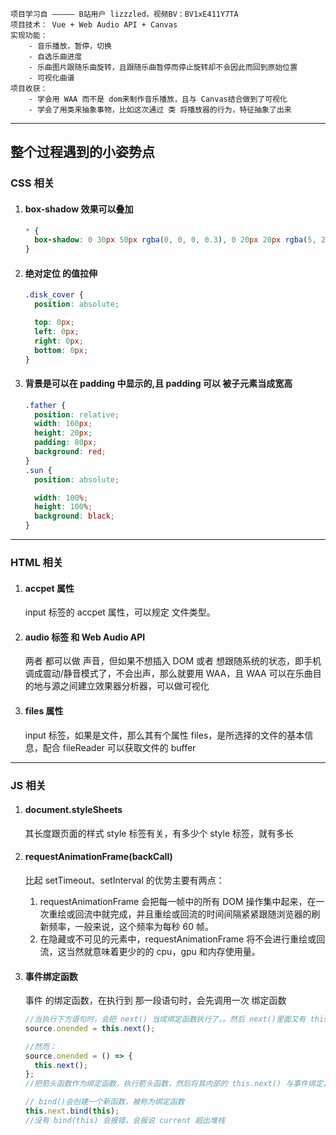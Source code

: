 ```
项目学习自 ————— B站用户 lizzzled，视频BV：BV1xE411Y7TA
项目技术： Vue + Web Audio API + Canvas
实现功能：
    - 音乐播放，暂停，切换
    - 自选乐曲进度
    - 乐曲图片跟随乐曲旋转，且跟随乐曲暂停而停止旋转却不会因此而回到原始位置
    - 可视化曲谱
项目收获：
    - 学会用 WAA 而不是 dom来制作音乐播放，且与 Canvas结合做到了可视化
    - 学会了用类来抽象事物，比如这次通过 类 将播放器的行为，特征抽象了出来
```

---

## 整个过程遇到的小姿势点

### CSS 相关

1. #### box-shadow 效果可以叠加

   ```css
   * {
     box-shadow: 0 30px 50px rgba(0, 0, 0, 0.3), 0 20px 20px rgba(5, 226, 255, 0.3);
   }
   ```

2. #### 绝对定位 的值拉伸

   ```css
   .disk_cover {
     position: absolute;

     top: 0px;
     left: 0px;
     right: 0px;
     bottom: 0px;
   }
   ```

3. #### 背景是可以在 padding 中显示的,且 padding 可以 被子元素当成宽高

   ```css
   .father {
     position: relative;
     width: 160px;
     height: 20px;
     padding: 80px;
     background: red;
   }
   .sun {
     position: absolute;

     width: 100%;
     height: 100%;
     background: black;
   }
   ```

---

### HTML 相关

1. #### accpet 属性
   input 标签的 accpet 属性，可以规定 文件类型。
2. #### audio 标签 和 Web Audio API
   两者 都可以做 声音，但如果不想插入 DOM 或者 想跟随系统的状态，即手机调成震动/静音模式了，不会出声，那么就要用 WAA，且 WAA 可以在乐曲目的地与源之间建立效果器分析器，可以做可视化
3. #### files 属性
   input 标签，如果是文件，那么其有个属性 files，是所选择的文件的基本信息，配合 fileReader 可以获取文件的 buffer

---

### JS 相关

1.  #### document.styleSheets
    其长度跟页面的样式 style 标签有关，有多少个 style 标签，就有多长
2.  #### requestAnimationFrame(backCall)
    比起 setTimeout、setInterval 的优势主要有两点：
    1. requestAnimationFrame 会把每一帧中的所有 DOM 操作集中起来，在一次重绘或回流中就完成，并且重绘或回流的时间间隔紧紧跟随浏览器的刷新频率，一般来说，这个频率为每秒 60 帧。
    2. 在隐藏或不可见的元素中，requestAnimationFrame 将不会进行重绘或回流，这当然就意味着更少的的 cpu，gpu 和内存使用量。
3.  #### 事件绑定函数

    事件 的绑定函数，在执行到 那一段语句时，会先调用一次 绑定函数

    ```js
    //当执行下方语句时，会把 next() 当成绑定函数执行了。。然后 next()里面又有 this.play()，所以无限循环
    source.onended = this.next();

    //然而：
    source.onended = () => {
      this.next();
    };
    //把箭头函数作为绑定函数，执行箭头函数，然后将其内部的 this.next() 与事件绑定，当事件触发时，就触发 this.next()函数，也可以用 bind(this)来代替箭头函数~

    // bind()会创建一个新函数，被称为绑定函数
    this.next.bind(this);
    //没有 bind(this) 会报错，会报说 current 超出堆栈
    ```
